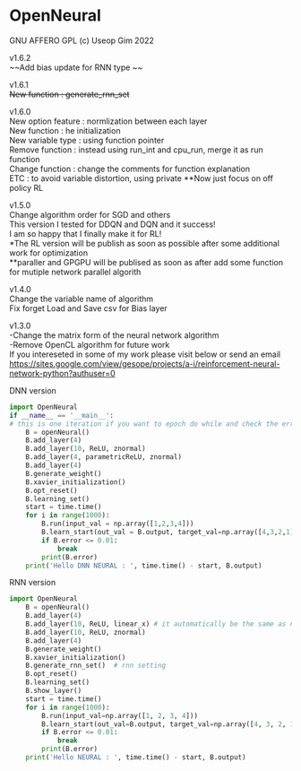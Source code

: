 # OpenNeural
GNU AFFERO GPL (c) Useop Gim 2022

v1.6.2\
~~Add bias update for RNN type ~~

v1.6.1\
~~New function :  generate_rnn_set~~

v1.6.0\
New option feature : normlization between each layer \
New function : he initialization\
New variable type : using function pointer\
Remove function : instead using run_int and cpu_run, merge it as run function\
Change function : change the comments for function explanation\
ETC : to avoid variable distortion, using private
**Now just focus on off policy RL 

v1.5.0\
Change algorithm order for SGD and others\
This version I tested for DDQN and DQN and it success! \
I am so happy that I finally make it for RL!\
*The RL version will be publish as soon as possible after some additional work for optimization \
**paraller and GPGPU will be publised as soon as after add some function for mutiple network parallel algorith

v1.4.0\
Change the variable name of algorithm\
Fix forget Load and Save csv for Bias layer

v1.3.0\
-Change the matrix form of the neural network algorithm\
-Remove OpenCL algorithm for future work\
If you intereseted in some of my work please visit below or send an email\
https://sites.google.com/view/gesope/projects/a-i/reinforcement-neural-network-python?authuser=0

DNN version
```python
import OpenNeural
if __name__ == '__main__':
# this is one iteration if you want to epoch do while and check the error for data
    B = openNeural()
    B.add_layer(4)
    B.add_layer(10, ReLU, znormal)
    B.add_layer(4, parametricReLU, znormal)
    B.add_layer(4)
    B.generate_weight()
    B.xavier_initialization()
    B.opt_reset()
    B.learning_set()
    start = time.time()
    for i in range(1000):
        B.run(input_val = np.array([1,2,3,4]))
        B.learn_start(out_val = B.output, target_val=np.array([4,3,2,1]))
        if B.error <= 0.01:
            break
        print(B.error)
    print('Hello DNN NEURAL : ', time.time() - start, B.output)
```

RNN version

```python
import OpenNeural
    B = openNeural()
    B.add_layer(4)
    B.add_layer(10, ReLU, linear_x) # it automatically be the same as next layer but the shape should be the same next layer
    B.add_layer(10, ReLU, znormal)
    B.add_layer(4)
    B.generate_weight()
    B.xavier_initialization()
    B.generate_rnn_set()  # rnn setting
    B.opt_reset()
    B.learning_set()
    B.show_layer()
    start = time.time()
    for i in range(1000):
        B.run(input_val=np.array([1, 2, 3, 4]))
        B.learn_start(out_val=B.output, target_val=np.array([4, 3, 2, 1]))
        if B.error <= 0.01:
            break
        print(B.error)
    print('Hello NEURAL : ', time.time() - start, B.output)
```
